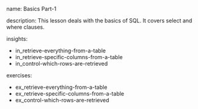 name: Basics Part-1

description: This lesson deals with the basics of SQL. It covers select and where clauses.

insights:
  - in_retrieve-everything-from-a-table
  - in_retrieve-specific-columns-from-a-table
  - in_control-which-rows-are-retrieved

exercises:
  - ex_retrieve-everything-from-a-table
  - ex_retrieve-specific-columns-from-a-table
  - ex_control-which-rows-are-retrieved
